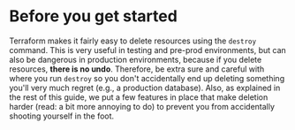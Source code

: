 # Before you get started

Terraform makes it fairly easy to delete resources using the `destroy` command. This is very useful in testing and
pre-prod environments, but can also be dangerous in production environments, because if you delete resources, **there
is no undo**. Therefore, be extra sure and careful with where you run `destroy` so you don't accidentally end up
deleting something you'll very much regret (e.g., a production database). Also, as explained in the rest of this guide,
we put a few features in place that make deletion harder (read: a bit more annoying to do) to prevent you from
accidentally shooting yourself in the foot.


<!-- ##DOCS-SOURCER-START
{
  "sourcePlugin": "local-copier",
  "hash": "29615744ecd8587257bae2b0a7a24773"
}
##DOCS-SOURCER-END -->
